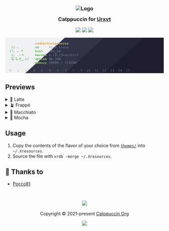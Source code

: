 <h3 align="center">
	<img src="https://raw.githubusercontent.com/catppuccin/catppuccin/main/assets/logos/exports/1544x1544_circle.png" width="100" alt="Logo"/><br/>
	<img src="https://raw.githubusercontent.com/catppuccin/catppuccin/main/assets/misc/transparent.png" height="30" width="0px"/>
	Catppuccin for <a href="http://software.schmorp.de/pkg/rxvt-unicode.html">Urxvt</a>
	<img src="https://raw.githubusercontent.com/catppuccin/catppuccin/main/assets/misc/transparent.png" height="30" width="0px"/>
</h3>

<p align="center">
	<a href="https://github.com/catppuccin/urxvt/stargazers"><img src="https://img.shields.io/github/stars/catppuccin/urxvt?colorA=363a4f&colorB=b7bdf8&style=for-the-badge"></a>
	<a href="https://github.com/catppuccin/urxvt/issues"><img src="https://img.shields.io/github/issues/catppuccin/urxvt?colorA=363a4f&colorB=f5a97f&style=for-the-badge"></a>
	<a href="https://github.com/catppuccin/urxvt/contributors"><img src="https://img.shields.io/github/contributors/catppuccin/urxvt?colorA=363a4f&colorB=a6da95&style=for-the-badge"></a>
</p>

<p align="center">
	<img src="assets/preview.webp"/>
</p>

## Previews

<details>
<summary>🌻 Latte</summary>
<img src="assets/latte.webp"/>
</details>
<details>
<summary>🪴 Frappé</summary>
<img src="assets/frappe.webp"/>
</details>
<details>
<summary>🌺 Macchiato</summary>
<img src="assets/macchiato.webp"/>
</details>
<details>
<summary>🌿 Mocha</summary>
<img src="assets/mocha.webp"/>
</details>

## Usage

1. Copy the contents of the flavor of your choice from [`themes/`](./themes/) into `~/.Xresources`.
2. Source the file with `xrdb -merge ~/.Xresources`.

## 💝 Thanks to

- [Pocco81](https://github.com/Pocco81)

&nbsp;

<p align="center">
	<img src="https://raw.githubusercontent.com/catppuccin/catppuccin/main/assets/footers/gray0_ctp_on_line.svg?sanitize=true" />
</p>

<p align="center">
	Copyright &copy; 2021-present <a href="https://github.com/catppuccin" target="_blank">Catppuccin Org</a>
</p>

<p align="center">
	<a href="https://github.com/catppuccin/catppuccin/blob/main/LICENSE"><img src="https://img.shields.io/static/v1.svg?style=for-the-badge&label=License&message=MIT&logoColor=d9e0ee&colorA=363a4f&colorB=b7bdf8"/></a>
</p>
